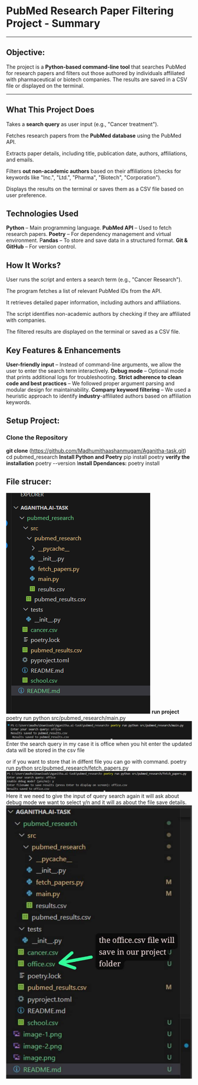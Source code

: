 # PubMed Research Paper Filtering Project - Summary

---


## Objective:

The project is a **Python-based command-line tool** that searches PubMed for research papers and filters out those authored by individuals affiliated with pharmaceutical or biotech companies. The results are saved in a CSV file or displayed on the terminal.

---

## What This Project Does

Takes a **search query** as user input (e.g., "Cancer treatment").

Fetches research papers from the **PubMed database** 
using the PubMed API.

Extracts paper details, including title, publication date, authors, affiliations, and emails.

Filters **out non-academic authors** based on their affiliations (checks for keywords like "Inc.", "Ltd.", "Pharma", "Biotech", "Corporation").

Displays the results on the terminal or saves them as a CSV file based on user preference.

## Technologies Used

 **Python** – Main programming language.
 **PubMed API** – Used to fetch research papers.
 **Poetry** – For dependency management and virtual environment.
 P**andas** – To store and save data in a structured format.
 **Git & GitHub** – For version control.

## How It Works?

 User runs the script and enters a search term (e.g., "Cancer Research").

 The program fetches a list of relevant PubMed IDs from the API.

 It retrieves detailed paper information, including authors and affiliations.

 The script identifies non-academic authors by checking if they are affiliated with companies.

 The filtered results are displayed on the terminal or saved as a CSV file.

## Key Features & Enhancements
 **User-friendly input** – Instead of command-line arguments, we allow the user to enter the search term interactively.
 **Debug mode** – Optional mode that prints additional logs for troubleshooting.
 **Strict adherence to clean code and best practices** – We followed proper argument parsing and modular design for maintainability.
 **Company keyword filtering** – We used a heuristic approach to identify **industry**-affiliated authors based on affiliation keywords.

## Setup Project:
### Clone the Repository
**git clone** (https://github.com/Madhumithaashanmugam/Aganitha-task.git)
cd pubmed_research
**Install Python and Poetry**
pip install poetry
**verify the installation**
poetry --version
I**nstall Dpendances:**
poetry install

## File strucer:
![alt text](image.png)
**run project**
poetry run python src/pubmed_research/main.py
![alt text](image-1.png)
Enter the search query in my case it is office
when you hit enter the updated data will be stored in the csv file

or if you want to store that in diffent file you can go with command.
poetry run python src/pubmed_research/fetch_papers.py
![alt text](image-2.png)
Here it we need to give the input of query search
again it will ask about debug mode we want to select y/n
and it will as about the file save details.
![alt text](image-3.png)






